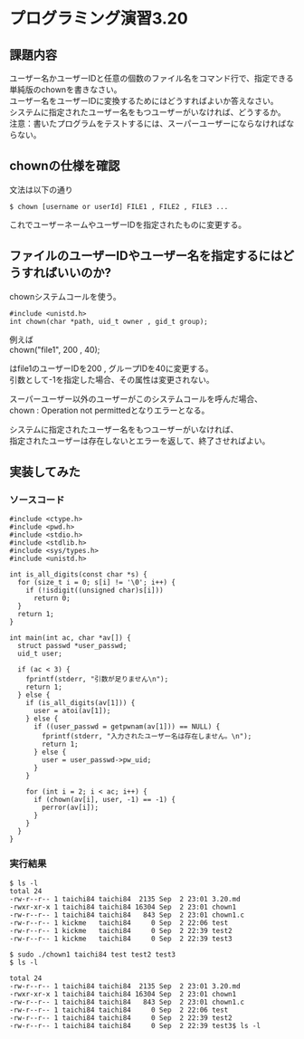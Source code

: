 # プログラミング演習3.20  
## 課題内容  
ユーザー名かユーザーIDと任意の個数のファイル名をコマンド行で、指定できる単純版のchownを書きなさい。  
ユーザー名をユーザーIDに変換するためにはどうすればよいか答えなさい。  
システムに指定されたユーザー名をもつユーザーがいなければ、どうするか。  
注意：書いたプログラムをテストするには、スーパーユーザーにならなければならない。  
  
## chownの仕様を確認  
文法は以下の通り  
  
```  
$ chown [username or userId] FILE1 , FILE2 , FILE3 ...  
```  
  
これでユーザーネームやユーザーIDを指定されたものに変更する。  
  
## ファイルのユーザーIDやユーザー名を指定するにはどうすればいいのか?  
  
chownシステムコールを使う。  
  
```  
#include <unistd.h>  
int chown(char *path, uid_t owner , gid_t group);  
```  
  
例えば   
chown("file1", 200 , 40);  
  
はfile1のユーザーIDを200 , グループIDを40に変更する。  
引数として-1を指定した場合、その属性は変更されない。  
  
スーパーユーザー以外のユーザーがこのシステムコールを呼んだ場合、  
chown : Operation not permittedとなりエラーとなる。  
  
システムに指定されたユーザー名をもつユーザーがいなければ、  
指定されたユーザーは存在しないとエラーを返して、終了させればよい。  
  
  
## 実装してみた  
  
### ソースコード  
```  
#include <ctype.h>  
#include <pwd.h>  
#include <stdio.h>  
#include <stdlib.h>  
#include <sys/types.h>  
#include <unistd.h>  
  
int is_all_digits(const char *s) {  
  for (size_t i = 0; s[i] != '\0'; i++) {  
    if (!isdigit((unsigned char)s[i]))  
      return 0;  
  }  
  return 1;  
}  
  
int main(int ac, char *av[]) {  
  struct passwd *user_passwd;  
  uid_t user;  
  
  if (ac < 3) {  
    fprintf(stderr, "引数が足りません\n");  
    return 1;  
  } else {  
    if (is_all_digits(av[1])) {  
      user = atoi(av[1]);  
    } else {  
      if ((user_passwd = getpwnam(av[1])) == NULL) {  
        fprintf(stderr, "入力されたユーザー名は存在しません。\n");  
        return 1;  
      } else {  
        user = user_passwd->pw_uid;  
      }  
    }  
  
    for (int i = 2; i < ac; i++) {  
      if (chown(av[i], user, -1) == -1) {  
        perror(av[i]);  
      }  
    }  
  }  
}  
```  
  
### 実行結果  
```  
$ ls -l  
total 24  
-rw-r--r-- 1 taichi84 taichi84  2135 Sep  2 23:01 3.20.md  
-rwxr-xr-x 1 taichi84 taichi84 16304 Sep  2 23:01 chown1  
-rw-r--r-- 1 taichi84 taichi84   843 Sep  2 23:01 chown1.c  
-rw-r--r-- 1 kickme   taichi84     0 Sep  2 22:06 test  
-rw-r--r-- 1 kickme   taichi84     0 Sep  2 22:39 test2  
-rw-r--r-- 1 kickme   taichi84     0 Sep  2 22:39 test3  
  
$ sudo ./chown1 taichi84 test test2 test3  
$ ls -l  
  
total 24  
-rw-r--r-- 1 taichi84 taichi84  2135 Sep  2 23:01 3.20.md  
-rwxr-xr-x 1 taichi84 taichi84 16304 Sep  2 23:01 chown1  
-rw-r--r-- 1 taichi84 taichi84   843 Sep  2 23:01 chown1.c  
-rw-r--r-- 1 taichi84 taichi84     0 Sep  2 22:06 test  
-rw-r--r-- 1 taichi84 taichi84     0 Sep  2 22:39 test2  
-rw-r--r-- 1 taichi84 taichi84     0 Sep  2 22:39 test3$ ls -l  
  
```  
  
